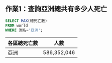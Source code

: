 ## 作業1：查詢亞洲總共有多少人死亡
```sql
SELECT MAX(總死亡數) 
FROM world
WHERE 洲名='亞洲';
```

| 各區總死亡數 | 人數 |
| --- |  --- |
| 亞洲 | 586,352,046 |


